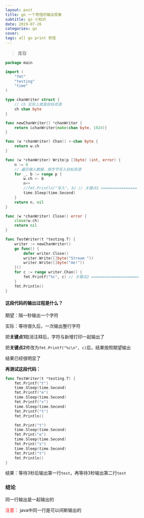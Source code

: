 ```yaml
---
layout: post
title: go 一个奇怪的输出现象
subtitle: go 小知识
date: 2019-07-26
categories: go
cover: 
tags: all go print 奇怪
---
```


> 库存 

```go
package main

import (
	"fmt"
	"testing"
	"time"
)

type chanWriter struct {
	// ch 实际上就是目标资源
	ch chan byte
}

func newChanWriter() *chanWriter {
	return &chanWriter{make(chan byte, 1024)}
}

func (w *chanWriter) Chan() <-chan byte {
	return w.ch
}

func (w *chanWriter) Write(p []byte) (int, error) {
	n := 0
	// 遍历输入数据，按字节写入目标资源
	for _, b := range p {
		w.ch <- b
		n++
		//fmt.Println("写入", b) // 关键点1 ================
		time.Sleep(time.Second)
	}
	return n, nil
}

func (w *chanWriter) Close() error {
	close(w.ch)
	return nil
}

func TestWriter(t *testing.T) {
	writer := newChanWriter()
	go func() {
		defer writer.Close()
		writer.Write([]byte("Stream "))
		writer.Write([]byte("me!"))
	}()
	for c := range writer.Chan() {
		fmt.Printf("%c", c) // 关键点2 =====================
	}
	fmt.Println()
}

```
#### 这段代码的输出过程是什么？
期望：隔一秒输出一个字符

实际：等待很久后，一次输出整行字符

把**关键点1**取消注释后，字符与新增打印一起输出了

把**关键点2**修改为`fmt.Printf("%c\n", c)`后，结果按照期望输出

结果已经很明显了

**再测试这段代码：**
```go
func TestWriter(t *testing.T) {
	fmt.Printf("t")
	time.Sleep(time.Second)
	fmt.Printf("e")
	time.Sleep(time.Second)
	fmt.Printf("s")
	time.Sleep(time.Second)
	fmt.Printf("t")
	fmt.Println()

	fmt.Print("t")
	time.Sleep(time.Second)
	fmt.Print("e")
	time.Sleep(time.Second)
	fmt.Print("s")
	time.Sleep(time.Second)
	fmt.Print("t")
	fmt.Println()
}
```
结果：等待3秒后输出第一行`test`，再等待3秒输出第二行`test`
### 结论
同一行输出是一起输出的

 <font color=red>注意：</font> java中同一行是可以间断输出的
